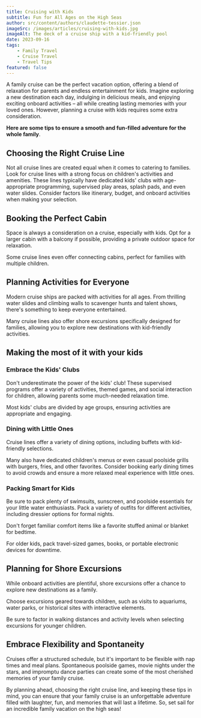 ```yaml
---
title: Cruising with Kids
subtitle: Fun for All Ages on the High Seas
author: src/content/authors/claudette-tessier.json
imageSrc: /images/articles/cruising-with-kids.jpg
imageAlt: The deck of a cruise ship with a kid-friendly pool
date: 2023-09-16
tags:
    - Family Travel
    - Cruise Travel
    - Travel Tips
featured: false
---
```


A family cruise can be the perfect vacation option, offering a blend of relaxation for parents and endless entertainment for kids. Imagine exploring a new destination each day, indulging in delicious meals, and enjoying exciting onboard activities – all while creating lasting memories with your loved ones. However, planning a cruise with kids requires some extra consideration.

**Here are some tips to ensure a smooth and fun-filled adventure for the whole family**.

## Choosing the Right Cruise Line

Not all cruise lines are created equal when it comes to catering to families. Look for cruise lines with a strong focus on children's activities and amenities. These lines typically have dedicated kids' clubs with age-appropriate programming, supervised play areas, splash pads, and even water slides. Consider factors like itinerary, budget, and onboard activities when making your selection.

## Booking the Perfect Cabin

Space is always a consideration on a cruise, especially with kids. Opt for a larger cabin with a balcony if possible, providing a private outdoor space for relaxation.

Some cruise lines even offer connecting cabins, perfect for families with multiple children.

## Planning Activities for Everyone

Modern cruise ships are packed with activities for all ages. From thrilling water slides and climbing walls to scavenger hunts and talent shows, there's something to keep everyone entertained.

Many cruise lines also offer shore excursions specifically designed for families, allowing you to explore new destinations with kid-friendly activities.

## Making the most of it with your kids

### Embrace the Kids' Clubs

Don't underestimate the power of the kids' club! These supervised programs offer a variety of activities, themed games, and social interaction for children, allowing parents some much-needed relaxation time.

Most kids' clubs are divided by age groups, ensuring activities are appropriate and engaging.

### Dining with Little Ones

Cruise lines offer a variety of dining options, including buffets with kid-friendly selections.

Many also have dedicated children's menus or even casual poolside grills with burgers, fries, and other favorites. Consider booking early dining times to avoid crowds and ensure a more relaxed meal experience with little ones.

### Packing Smart for Kids

Be sure to pack plenty of swimsuits, sunscreen, and poolside essentials for your little water enthusiasts. Pack a variety of outfits for different activities, including dressier options for formal nights.

Don't forget familiar comfort items like a favorite stuffed animal or blanket for bedtime.

For older kids, pack travel-sized games, books, or portable electronic devices for downtime.

## Planning for Shore Excursions

While onboard activities are plentiful, shore excursions offer a chance to explore new destinations as a family.

Choose excursions geared towards children, such as visits to aquariums, water parks, or historical sites with interactive elements.

Be sure to factor in walking distances and activity levels when selecting excursions for younger children.

## Embrace Flexibility and Spontaneity

Cruises offer a structured schedule, but it's important to be flexible with nap times and meal plans. Spontaneous poolside games, movie nights under the stars, and impromptu dance parties can create some of the most cherished memories of your family cruise.

By planning ahead, choosing the right cruise line, and keeping these tips in mind, you can ensure that your family cruise is an unforgettable adventure filled with laughter, fun, and memories that will last a lifetime. So, set sail for an incredible family vacation on the high seas!

